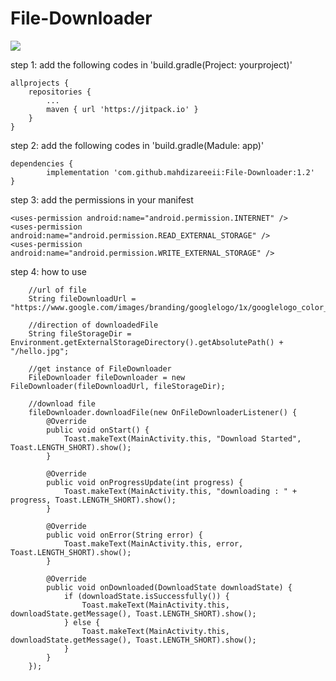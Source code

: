 # File-Downloader
[![](https://jitpack.io/v/mahdizareeii/File-Downloader.svg)](https://jitpack.io/#mahdizareeii/File-Downloader)

step 1: add the following codes in 'build.gradle(Project: yourproject)'

	allprojects {
		repositories {
			...
			maven { url 'https://jitpack.io' }
		}
	}
  
step 2: add the following codes in 'build.gradle(Madule: app)'

	dependencies {
	        implementation 'com.github.mahdizareeii:File-Downloader:1.2'
	}

step 3: add the permissions in your manifest

	<uses-permission android:name="android.permission.INTERNET" />
    <uses-permission android:name="android.permission.READ_EXTERNAL_STORAGE" />
    <uses-permission android:name="android.permission.WRITE_EXTERNAL_STORAGE" />
    
step 4: how to use

        //url of file
        String fileDownloadUrl = "https://www.google.com/images/branding/googlelogo/1x/googlelogo_color_272x92dp.png";

        //direction of downloadedFile
        String fileStorageDir = Environment.getExternalStorageDirectory().getAbsolutePath() + "/hello.jpg";

        //get instance of FileDownloader
        FileDownloader fileDownloader = new FileDownloader(fileDownloadUrl, fileStorageDir);

        //download file
        fileDownloader.downloadFile(new OnFileDownloaderListener() {
            @Override
            public void onStart() {
                Toast.makeText(MainActivity.this, "Download Started", Toast.LENGTH_SHORT).show();
            }

            @Override
            public void onProgressUpdate(int progress) {
                Toast.makeText(MainActivity.this, "downloading : " + progress, Toast.LENGTH_SHORT).show();
            }

            @Override
            public void onError(String error) {
                Toast.makeText(MainActivity.this, error, Toast.LENGTH_SHORT).show();
            }

            @Override
            public void onDownloaded(DownloadState downloadState) {
                if (downloadState.isSuccessfully()) {
                    Toast.makeText(MainActivity.this, downloadState.getMessage(), Toast.LENGTH_SHORT).show();
                } else {
                    Toast.makeText(MainActivity.this, downloadState.getMessage(), Toast.LENGTH_SHORT).show();
                }
            }
        });
